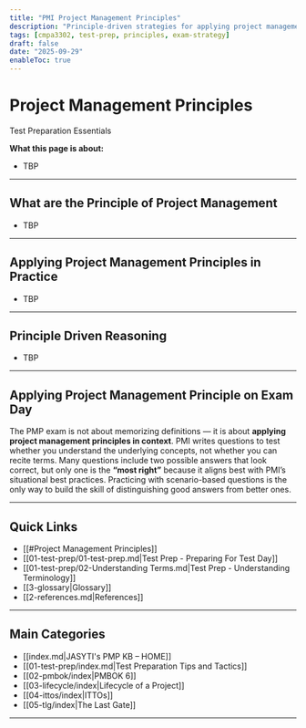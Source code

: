 ```yaml
---
title: "PMI Project Management Principles"
description: "Principle-driven strategies for applying project management concepts in both exam scenarios and practice."
tags: [cmpa3302, test-prep, principles, exam-strategy]
draft: false
date: "2025-09-29"
enableToc: true
---
```


# Project Management Principles 
Test Preparation Essentials

**What this page is about:**  
- TBP
---
## What are the Principle of Project Management
- TBP

---
## Applying Project Management Principles in Practice
- TBP
---
## Principle Driven Reasoning
- TBP
---
## Applying Project Management Principle on Exam Day

The PMP exam is not about memorizing definitions — it is about **applying project management principles in context**. PMI writes questions to test whether you understand the underlying concepts, not whether you can recite terms. Many questions include two possible answers that look correct, but only one is the **“most right”** because it aligns best with PMI’s situational best practices. Practicing with scenario-based questions is the only way to build the skill of distinguishing good answers from better ones.  

---
## Quick Links

- [[#Project Management Principles]]
- [[01-test-prep/01-test-prep.md|Test Prep - Preparing For Test Day]]
- [[01-test-prep/02-Understanding Terms.md|Test Prep - Understanding Terminology]]
- [[3-glossary|Glossary]]
- [[2-references.md|References]]

---
## Main Categories

- [[index.md|JASYTI's PMP KB – HOME]]
- [[01-test-prep/index.md|Test Preparation Tips and Tactics]]
- [[02-pmbok/index|PMBOK 6]]
- [[03-lifecycle/index|Lifecycle of a Project]]
- [[04-ittos/index|ITTOs]]
- [[05-tlg/index|The Last Gate]]

---
